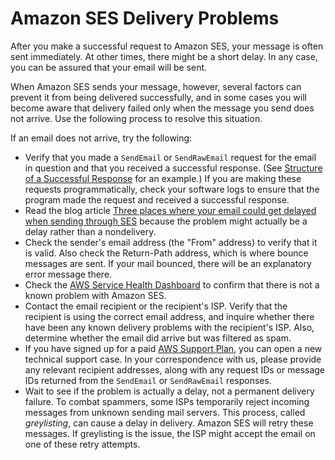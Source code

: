 # Amazon SES Delivery Problems<a name="delivery-problems"></a>

After you make a successful request to Amazon SES, your message is often sent immediately\. At other times, there might be a short delay\. In any case, you can be assured that your email will be sent\.

When Amazon SES sends your message, however, several factors can prevent it from being delivered successfully, and in some cases you will become aware that delivery failed only when the message you send does not arrive\. Use the following process to resolve this situation\.

If an email does not arrive, try the following:
+ Verify that you made a `SendEmail` or `SendRawEmail` request for the email in question and that you received a successful response\. \(See [Structure of a Successful Response](query-interface-responses.md#query-interface-response-structure) for an example\.\) If you are making these requests programmatically, check your software logs to ensure that the program made the request and received a successful response\.
+ Read the blog article [Three places where your email could get delayed when sending through SES](https://aws.amazon.com//blogs/messaging-and-targeting/three-places-where-your-email-could-get-delayed-when-sending-through-ses/) because the problem might actually be a delay rather than a nondelivery\.
+ Check the sender's email address \(the "From" address\) to verify that it is valid\. Also check the Return\-Path address, which is where bounce messages are sent\. If your mail bounced, there will be an explanatory error message there\.
+ Check the [AWS Service Health Dashboard](http://status.aws.amazon.com/) to confirm that there is not a known problem with Amazon SES\.
+ Contact the email recipient or the recipient's ISP\. Verify that the recipient is using the correct email address, and inquire whether there have been any known delivery problems with the recipient's ISP\. Also, determine whether the email did arrive but was filtered as spam\.
+ If you have signed up for a paid [AWS Support Plan](https://aws.amazon.com/premiumsupport/), you can open a new technical support case\. In your correspondence with us, please provide any relevant recipient addresses, along with any request IDs or message IDs returned from the `SendEmail` or `SendRawEmail` responses\.
+ Wait to see if the problem is actually a delay, not a permanent delivery failure\. To combat spammers, some ISPs temporarily reject incoming messages from unknown sending mail servers\. This process, called *greylisting*, can cause a delay in delivery\. Amazon SES will retry these messages\. If greylisting is the issue, the ISP might accept the email on one of these retry attempts\. 